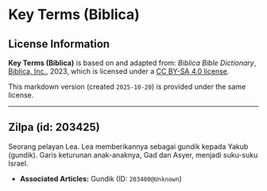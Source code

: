 # Key Terms (Biblica)

## License Information

**Key Terms (Biblica)** is based on and adapted from: _Biblica Bible Dictionary_, [Biblica, Inc.](https://www.biblica.com/), 2023, which is licensed under a [CC BY-SA 4.0 license](https://creativecommons.org/licenses/by-sa/4.0/legalcode.en).

This markdown version (created `2025-10-20`) is provided under the same license.



--------------------------------

## Zilpa (id: 203425)

Seorang pelayan Lea. Lea memberikannya sebagai gundik kepada Yakub (gundik). Garis keturunan anak\-anaknya, Gad dan Asyer, menjadi suku\-suku Israel.

* **Associated Articles:** Gundik (ID: `203400@Unknown`)

